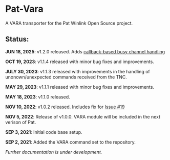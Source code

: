 # Pat-Vara
A VARA transporter for the Pat Winlink Open Source project.

## Status:
**JUN 18, 2025**: v1.2.0 released. Adds [callback-based busy channel handling](https://github.com/n8jja/Pat-Vara/pull/44)

**OCT 19, 2023**: v1.1.4 released with minor bug fixes and improvements.

**JULY 30, 2023**: v1.1.3 released with improvements in the handling of unonown/unexpected commands received from the TNC. 

**MAY 29, 2023**: v1.1.1 released with minor bug fixes and improvements.

**MAY 18, 2023**: v1.1.0 released.

**NOV 10, 2022**: v1.0.2 released.  Includes fix for [Issue #19](https://github.com/n8jja/Pat-Vara/issues/19)

**NOV 5, 2022**: Release of v1.0.0.  VARA module will be included in the next verison of Pat.

**SEP 3, 2021**: Initial code base setup.

**SEP 2, 2021**: Added the VARA command set to the repository.


*Further documentation is under development.*
